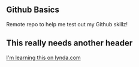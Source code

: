 Github Basics
--------------------------

Remote repo to help me test out my Github skillz!

## This really needs another header

[I'm learning this on lynda.com](http://www.lynda.com)
